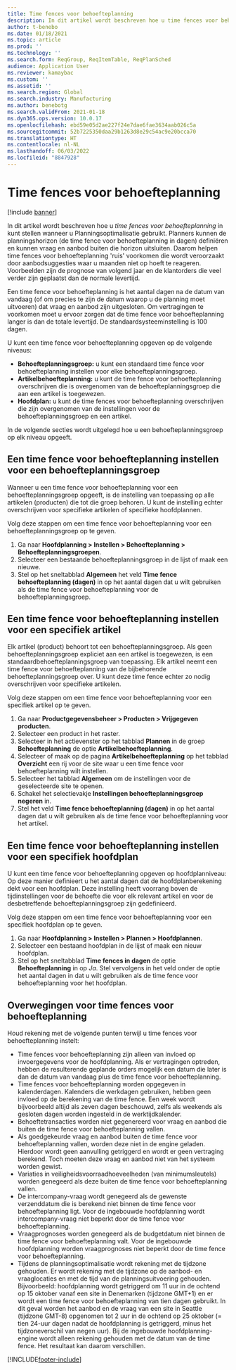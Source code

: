 ```yaml
---
title: Time fences voor behoefteplanning
description: In dit artikel wordt beschreven hoe u time fences voor behoefteplanning in kunt stellen wanneer u Planningsoptimalisatie gebruikt. Een time fence voor behoefteplanning geeft uw planningshorizon en -limiet aan.
author: t-benebo
ms.date: 01/18/2021
ms.topic: article
ms.prod: ''
ms.technology: ''
ms.search.form: ReqGroup, ReqItemTable, ReqPlanSched
audience: Application User
ms.reviewer: kamaybac
ms.custom: ''
ms.assetid: ''
ms.search.region: Global
ms.search.industry: Manufacturing
ms.author: benebotg
ms.search.validFrom: 2021-01-18
ms.dyn365.ops.version: 10.0.17
ms.openlocfilehash: ebd59e05d2ae227f24e7dae6fae3634aab026c5a
ms.sourcegitcommit: 52b7225350daa29b1263d8e29c54ac9e20bcca70
ms.translationtype: HT
ms.contentlocale: nl-NL
ms.lasthandoff: 06/03/2022
ms.locfileid: "8847928"
---
```

# <a name="coverage-time-fences"></a>Time fences voor behoefteplanning

[!include [banner](../../includes/banner.md)]

In dit artikel wordt beschreven hoe u *time fences voor behoefteplanning* in kunt stellen wanneer u Planningsoptimalisatie gebruikt. Planners kunnen de planningshorizon (de time fence voor behoefteplanning in dagen) definiëren en kunnen vraag en aanbod buiten die horizon uitsluiten. Daarom helpen time fences voor behoefteplanning 'ruis' voorkomen die wordt veroorzaakt door aanbodsuggesties waar u maanden niet op hoeft te reageren. Voorbeelden zijn de prognose van volgend jaar en de klantorders die veel verder zijn geplaatst dan de normale levertijd.

Een time fence voor behoefteplanning is het aantal dagen na de datum van vandaag (of om precies te zijn de datum waarop u de planning moet uitvoeren) dat vraag en aanbod zijn uitgesloten. Om vertragingen te voorkomen moet u ervoor zorgen dat de time fence voor behoefteplanning langer is dan de totale levertijd. De standaardsysteeminstelling is 100 dagen.

U kunt een time fence voor behoefteplanning opgeven op de volgende niveaus:

- **Behoefteplanningsgroep:** u kunt een standaard time fence voor behoefteplanning instellen voor elke behoefteplanningsgroep.
- **Artikelbehoefteplanning:** u kunt de time fence voor behoefteplanning overschrijven die is overgenomen van de behoefteplanningsgroep die aan een artikel is toegewezen.
- **Hoofdplan:** u kunt de time fences voor behoefteplanning overschrijven die zijn overgenomen van de instellingen voor de behoefteplanningsgroep en een artikel.

In de volgende secties wordt uitgelegd hoe u een behoefteplanningsgroep op elk niveau opgeeft.

## <a name="set-a-coverage-time-fence-for-a-coverage-group"></a>Een time fence voor behoefteplanning instellen voor een behoefteplanningsgroep

Wanneer u een time fence voor behoefteplanning voor een behoefteplanningsgroep opgeeft, is de instelling van toepassing op alle artikelen (producten) die tot die groep behoren. U kunt de instelling echter overschrijven voor specifieke artikelen of specifieke hoofdplannen.

Volg deze stappen om een time fence voor behoefteplanning voor een behoefteplanningsgroep op te geven.

1. Ga naar **Hoofdplanning \> Instellen \> Behoefteplanning \> Behoefteplanningsgroepen**.
1. Selecteer een bestaande behoefteplanningsgroep in de lijst of maak een nieuwe.
1. Stel op het sneltabblad **Algemeen** het veld **Time fence behoefteplanning (dagen)** in op het aantal dagen dat u wilt gebruiken als de time fence voor behoefteplanning voor de behoefteplanningsgroep.

## <a name="set-a-coverage-time-fence-for-a-specific-item"></a>Een time fence voor behoefteplanning instellen voor een specifiek artikel

Elk artikel (product) behoort tot een behoefteplanningsgroep. Als geen behoefteplanningsgroep expliciet aan een artikel is toegewezen, is een standaardbehoefteplanningsgroep van toepassing. Elk artikel neemt een time fence voor behoefteplanning van de bijbehorende behoefteplanningsgroep over. U kunt deze time fence echter zo nodig overschrijven voor specifieke artikelen.

Volg deze stappen om een time fence voor behoefteplanning voor een specifiek artikel op te geven.

1. Ga naar **Productgegevensbeheer \> Producten \> Vrijgegeven producten**.
1. Selecteer een product in het raster.
1. Selecteer in het actievenster op het tabblad **Plannen** in de groep **Behoefteplanning** de optie **Artikelbehoefteplanning**.
1. Selecteer of maak op de pagina **Artikelbehoefteplanning** op het tabblad **Overzicht** een rij voor de site waar u een time fence voor behoefteplanning wilt instellen.
1. Selecteer het tabblad **Algemeen** om de instellingen voor de geselecteerde site te openen.
1. Schakel het selectievakje **Instellingen behoefteplanningsgroep negeren** in.
1. Stel het veld **Time fence behoefteplanning (dagen)** in op het aantal dagen dat u wilt gebruiken als de time fence voor behoefteplanning voor het artikel.

## <a name="set-a-coverage-time-fence-for-a-specific-master-plan"></a>Een time fence voor behoefteplanning instellen voor een specifiek hoofdplan

U kunt een time fence voor behoefteplanning opgeven op hoofdplanniveau: Op deze manier definieert u het aantal dagen dat de hoofdplanberekening dekt voor een hoofdplan. Deze instelling heeft voorrang boven de tijdinstellingen voor de behoefte die voor elk relevant artikel en voor de desbetreffende behoefteplanningsgroep zijn gedefinieerd.

Volg deze stappen om een time fence voor behoefteplanning voor een specifiek hoofdplan op te geven.

1. Ga naar **Hoofdplanning \> Instellen \> Plannen \> Hoofdplannen**.
1. Selecteer een bestaand hoofdplan in de lijst of maak een nieuw hoofdplan.
1. Stel op het sneltabblad **Time fences in dagen** de optie **Behoefteplanning** in op *Ja*. Stel vervolgens in het veld onder de optie het aantal dagen in dat u wilt gebruiken als de time fence voor behoefteplanning voor het hoofdplan.

## <a name="considerations-for-coverage-time-fences"></a>Overwegingen voor time fences voor behoefteplanning

Houd rekening met de volgende punten terwijl u time fences voor behoefteplanning instelt:

- Time fences voor behoefteplanning zijn alleen van invloed op invoergegevens voor de hoofdplanning. Als er vertragingen optreden, hebben de resulterende geplande orders mogelijk een datum die later is dan de datum van vandaag plus de time fence voor behoefteplanning.
- Time fences voor behoefteplanning worden opgegeven in kalenderdagen. Kalenders die werkdagen gebruiken, hebben geen invloed op de berekening van de time fence. Een week wordt bijvoorbeeld altijd als zeven dagen beschouwd, zelfs als weekends als gesloten dagen worden ingesteld in de werktijdkalender.
- Behoeftetransacties worden niet gegenereerd voor vraag en aanbod die buiten de time fence voor behoefteplanning vallen.
- Als goedgekeurde vraag en aanbod buiten de time fence voor behoefteplanning vallen, worden deze niet in de engine geladen. Hierdoor wordt geen aanvulling getriggerd en wordt er geen vertraging berekend. Toch moeten deze vraag en aanbod niet van het systeem worden gewist.
- Variaties in veiligheidsvoorraadhoeveelheden (van minimumsleutels) worden genegeerd als deze buiten de time fence voor behoefteplanning vallen.
- De intercompany-vraag wordt genegeerd als de gewenste verzenddatum die is berekend niet binnen de time fence voor behoefteplanning ligt. Voor de ingebouwde hoofdplanning wordt intercompany-vraag niet beperkt door de time fence voor behoefteplanning.
- Vraagprognoses worden genegeerd als de budgetdatum niet binnen de time fence voor behoefteplanning valt. Voor de ingebouwde hoofdplanning worden vraagprognoses niet beperkt door de time fence voor behoefteplanning.
- Tijdens de planningsoptimalisatie wordt rekening met de tijdzone gehouden. Er wordt rekening met de tijdzone op de aanbod- en vraaglocaties en met de tijd van de planningsuitvoering gehouden. Bijvoorbeeld: hoofdplanning wordt getriggerd om 11 uur in de ochtend op 15 oktober vanaf een site in Denemarken (tijdzone GMT+1) en er wordt een time fence voor behoefteplanning van tien dagen gebruikt. In dit geval worden het aanbod en de vraag van een site in Seattle (tijdzone GMT-8) opgenomen tot 2 uur in de ochtend op 25 oktober (= tien 24-uur dagen nadat de hoofdplanning is getriggerd, minus het tijdzoneverschil van negen uur). Bij de ingebouwde hoofdplanning-engine wordt alleen rekening gehouden met de datum van de time fence. Het resultaat kan daarom verschillen.


[!INCLUDE[footer-include](../../../includes/footer-banner.md)]
